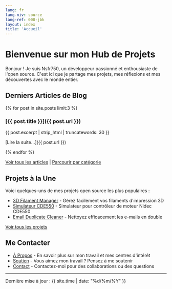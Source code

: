 ```yaml
---
lang: fr
lang-niv: source
lang-ref: 000-jbk
layout: index
title: 'Accueil'
---
```


# Bienvenue sur mon Hub de Projets

Bonjour ! Je suis Nsfr750, un développeur passionné et enthousiaste de l'open source. C'est ici que je partage mes projets, mes réflexions et mes découvertes avec le monde entier.

## Derniers Articles de Blog

{% for post in site.posts limit:3 %}
### [{{ post.title }}]({{ post.url }})

{{ post.excerpt | strip_html | truncatewords: 30 }}

[Lire la suite...]({{ post.url }})

{% endfor %}

[Voir tous les articles](blog) | [Parcourir par catégorie](categories)

## Projets à la Une

Voici quelques-uns de mes projets open source les plus populaires :

- [3D Filament Manager](https://github.com/Nsfr750/3D_Filament_Manager) - Gérez facilement vos filaments d'impression 3D
- [Simulateur CDE550](https://github.com/Nsfr750/CDE550-sim) - Simulateur pour contrôleur de moteur Nidec CDE550
- [Email Duplicate Cleaner](https://github.com/Nsfr750/EmailDuplicateCleaner) - Nettoyez efficacement les e-mails en double

[Voir tous les projets](projects)

## Me Contacter

- [À Propos](about) - En savoir plus sur mon travail et mes centres d'intérêt
- [Soutien](support) - Vous aimez mon travail ? Pensez à me soutenir
- [Contact](contact) - Contactez-moi pour des collaborations ou des questions

---

Dernière mise à jour : {{ site.time | date: "%d/%m/%Y" }}
